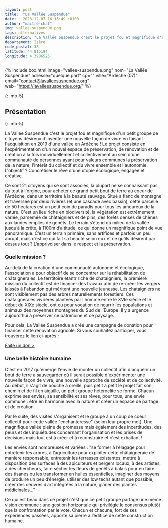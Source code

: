 ```yaml
---
layout: post
title:  "La Vallée Suspendue"
date:   2023-12-07 16:16:49 +0100
author: "maitre-chat"
img: vallee-suspendue.png
tags: alternatives
description: "La Vallée Suspendue c'est le projet fou et magnifique d'un petit groupe de citoyens désireux d'inventer une nouvelle façon de vivre en faisant l'acquisition en 2019 d'une vallée en Ardèche ! Le projet consiste en l'expérimentation d'un nouvel espace de préservation, de rénovation et de création à la fois individuellement et collectivement au sein d'une communauté de personnes ayant pour valeurs communes la préservation de la nature, l'intérêt du collectif et du vivre ensemble et l'autonomie. L'objectif ? Concrétiser le rêve d'une utopie écologique, engagée et créative."
departement: Isère
code_postal: 38
latitude: 44.815194
longitude: 4.3986525
---
```


{% include box.html image="vallee-suspendue.png" nom="La Vallée Suspendue" adresse="quelque part" cp="" ville="Ardeche (07)" email="contact@lavalleesuspendue.org" web="https://lavalleesuspendue.org/" %}

{: .mb-5}

## Présentation

{: .mb-5}

La Vallée Suspendue c'est le projet fou et magnifique d'un petit groupe de citoyens désireux d'inventer une nouvelle façon de vivre en faisant l'acquisition en 2019 d'une vallée en Ardèche ! Le projet consiste en l'expérimentation d'un nouvel espace de préservation, de rénovation et de création à la fois individuellement et collectivement au sein d'une communauté de personnes ayant pour valeurs communes la préservation de la nature, l'intérêt du collectif et du vivre ensemble et l'autonomie. L'objectif ? Concrétiser le rêve d'une utopie écologique, engagée et créative.

Ce sont 21 citoyens qui se sont associés, la plupart ne se connaissant pas du tout à l'orgine, pour acheter ce grand petit bout de terre au coeur de l'Ardèche, dans un territoire à la beauté sauvage. Situé à flanc de montagne et traversée par deux rivières (et une cascade avec bassin), cette parcelle de 50 hectares est un petit coin de paradis pour tous les amoureux de la nature. C'est un lieu riche en biodiversité, la végétation est extrêmement variée, parsemée de châtaigniers et de pins, des forêts denses de chênes aux landes emplies de genêts. Le terrain s’étend du milieu de la vallée jusqu’à la crête, à 1100m d’altitude, ce qui donne un magnifique point de vue panoramique. C’est un terrain primaire, sans artifices et parfois un peu abrupt, mais c’est ce qui fait sa beauté selon eux et ce qu'ils désirent par dessus tout ? L’apprivoiser dans le respect et la préservation.



###  Quelle mission ?

Au-delà de la création d'une communauté autonome et écologique, l'association a pour objectif de se concentrer sur la réhabilitation de châtaigneraies. Le terrtitoire étantr riche de chataigniers, la première mission du collectif est de financer des travaux afin de re-créer les vergers laissés à l'abandon qui méritent une nouvelle jeunesse. Les chataigniers ne sont visiblement pas des arbres naturellements forestiers. Ces châtaigneraies vivrières plantées par l’homme entre le XVIe siècle et le début du XIXe siècle, ont eu pour vocation de nourrir les populations et animaux des moyennes montagnes du Sud de l’Europe. Il y a urgence aujourd'hui à préserver ce patrimoine et ce paysage.

Pour cela, La Vallée Suspendue a créé une campagne de donation pour financer cette rénovation agricole. Si vous souhaitez participer, vous trouverez le lien ci-après : 
  
<a href="https://www.helloasso.com/associations/la-vallee-suspendue/collectes/la-vallee-suspendue" target="_blank">Faite un don ></a>



### Une belle histoire humaine 

C'est en 2017 qu'émerge l'envie de monter un collectif afin d'acquérir un bout de terre à sauvegarder où il serait possible d'expérimenter une nouvelle façon de vivre, une nouvelle approche de société et de collectivité. Au début, il s'agit de bouche à oreille, puis petit à petit le projet fait son chemin et de fil en aiguille, un petit groupe hétéroclite se forme. Chacun exprime ses envies, sa sensibilité et ses rêves, pour tous, une envie commune : être en harmonie avec la nature et créer un espace de partage et de création. 

Par le suite, des visites s'organisent et le groupe à un coup de coeur collectif pour cette vallée "enchanteresse" (selon leur propre mot). Une magnifique vallée pleine de promesse mais également des incertitudes, des peurs et des inquiétudes concernant l'organisation et les prises de décisions mais tout est à créer et à reconstruire et c'est exhaltant !

Les envies sont nombreuses et variées : "se former à l’élagage pour entretenir les arbres, à l’agriculture pour exploiter cette châtaigneraie de manière responsable, entretenir les terrasses existantes, mettre à disposition des surfaces à des apiculteurs et bergers locaux, à des artistes, à des chercheurs, faire sécher les fleurs de genêts à balais pour en faire des tisanes ou les transformer en huiles essentielles, imaginer des moyens de produire un peu d’énergie, utiliser des low techs autant que possible, créer des oeuvres d’art intégrées à la nature, glaner des plantes médicinales…"

Ce qui est beau dans ce projet c'est que ce petit groupe partage une même vision commune : une gestion horizontale qui privilégie le consensus plutôt que la confrontation par le vote. Chacun et chacune, fort de ses expériences passées, apporte sa pierre à l’édifice de cette construction humaine. 


